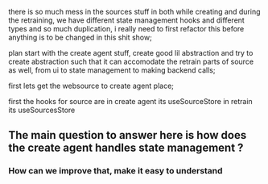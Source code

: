 there is so much mess in the sources stuff in both while creating and during the retraining, we have different state management hooks and different types and so much duplication, i really need to first refactor this before anything is to be changed in this shit show;


plan start with the create agent stuff, create good lil abstraction and try to create abstraction such that it can accomodate the retrain parts of source as well, from ui to state management to making backend calls;

first lets get the websource to create agent place;

first the hooks for source are
in create agent its useSourceStore
in retrain its useSourcesStore

## The main question to answer here is how does the create agent handles state management ?

### How can we improve that, make it easy to understand